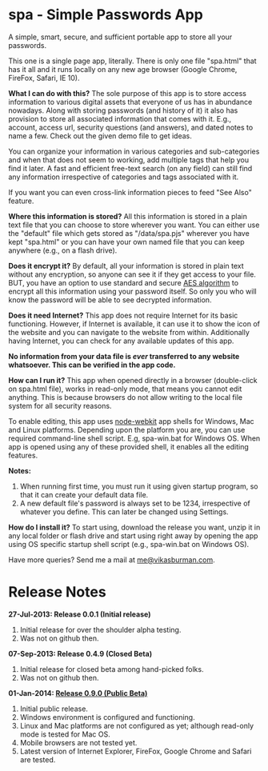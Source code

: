 spa - Simple Passwords App
===

A simple, smart, secure, and sufficient portable app to store all your passwords.

This one is a single page app, literally. There is only one file "spa.html" that has it all and it runs locally on any new age browser (Google Chrome, FireFox, Safari, IE 10). 

__What I can do with this?__
The sole purpose of this app is to store access information to various digital assets that everyone of us has in abundance nowadays. Along with storing passwords (and history of it) it also has provision to store all associated information that comes with it. E.g., account, access url, security questions (and answers), and dated notes to name a few. Check out the given demo file to get ideas.

You can organize your information in various categories and sub-categories and when that does not seem to working, add multiple tags that help you find it later. A fast and efficient free-text search (on any field) can still find any information irrespective of categories and tags associated with it. 

If you want you can even cross-link information pieces to feed "See Also" feature. 

__Where this information is stored?__
All this information is stored in a plain text file that you can choose to store wherever you want. You can either use the "default" file which gets stored as "/data/spa.pjs" wherever you have kept "spa.html" or you can have your own named file that you can keep anywhere (e.g., on a flash drive).

__Does it encrypt it?__
By default, all your information is stored in plain text without any encryption, so anyone can see it if they get access to your file. BUT, you have an option to use standard and secure [AES algorithm](http://en.wikipedia.org/wiki/Advanced_Encryption_Standard) to encrypt all this information using your password itself. So only you who will know the password will be able to see decrypted information. 

__Does it need Internet?__
This app does not require Internet for its basic functioning. However, if Internet is available, it can use it to show the icon of the website and you can navigate to the website from within. Additionally having Internet, you can check for any available updates of this app. 

**No information from your data file is *ever* transferred to any website whatsoever. This can be verified in the app code.**

__How can I run it?__
This app when opened directly in a browser (double-click on spa.html file), works in read-only mode, that means you cannot edit anything. This is because browsers do not allow writing to the local file system for all security reasons. 

To enable editing, this app uses [node-webkit](https://github.com/rogerwang/node-webkit) app shells for Windows, Mac and Linux platforms. Depending upon the platform you are, you can use required command-line shell script. E.g, spa-win.bat for Windows OS.  When app is opened using any of these provided shell, it enables all the editing features.

**Notes:** 
1. When running first time, you must run it using given startup program, so that it can create your default data file.
2. A new default file's password is always set to be 1234, irrespective of whatever you define. This can later be changed using Settings.

__How do I install it?__
To start using, download the release you want, unzip it in any local folder or flash drive and start using right away by opening the app using OS specific startup shell script (e.g., spa-win.bat on Windows OS).


Have more queries? Send me a mail at [me@vikasburman.com](mailto:me@vikasburman.com).


Release Notes
===
__27-Jul-2013: Release 0.0.1 (Initial release)__

1. Initial release for over the shoulder alpha testing.
2. Was not on github then.


__07-Sep-2013: Release 0.4.9 (Closed Beta)__

1. Initial release for closed beta among hand-picked folks.
2. Was not on github then.


__01-Jan-2014: [Release 0.9.0 (Public Beta)](https://github.com/vikasburman/spa/releases/tag/v0.9.0)__

1. Initial public release. 
2. Windows environment is configured and functioning.
3. Linux and Mac platforms are not configured as yet; although read-only mode is tested for Mac OS.
4. Mobile browsers are not tested yet.
5. Latest version of Internet Explorer, FireFox, Google Chrome and Safari are tested.


